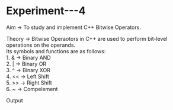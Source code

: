 # Experiment---4

Aim -> To study and implement C++ Bitwise Operators. <br> 

Theory -> Bitwise Operaotors in C++ are used to perform bit-level operations on the operands. <br> 
          Its symbols and functions are as follows: <br> 
          1. & -> Binary AND <br>
          2. | -> Binary OR <br>
          3. ^ -> Binary XOR <br> 
          4. << -> Left Shift  <br> 
          5. >> -> Right Shift <br> 
          6. ~ -> Compelement <br> 

Output <br> 


